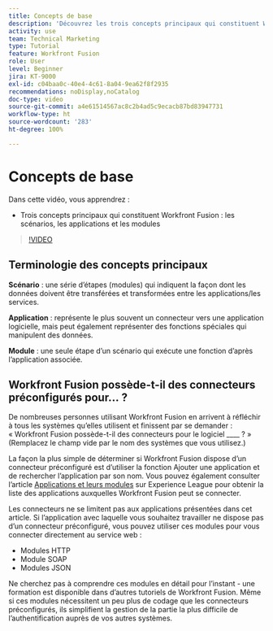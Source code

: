 ```yaml
---
title: Concepts de base
description: 'Découvrez les trois concepts principaux qui constituent Workfront Fusion : les scénarios, les applications et les modules dans  [!DNL Adobe Workfront Fusion].'
activity: use
team: Technical Marketing
type: Tutorial
feature: Workfront Fusion
role: User
level: Beginner
jira: KT-9000
exl-id: c04baa0c-40e4-4c61-8a04-9ea62f8f2935
recommendations: noDisplay,noCatalog
doc-type: video
source-git-commit: a4e61514567ac8c2b4ad5c9ecacb87bd83947731
workflow-type: ht
source-wordcount: '283'
ht-degree: 100%

---
```


# Concepts de base

Dans cette vidéo, vous apprendrez :

* Trois concepts principaux qui constituent Workfront Fusion : les scénarios, les applications et les modules

>[!VIDEO](https://video.tv.adobe.com/v/335260/?quality=12&learn=on)

## Terminologie des concepts principaux

**Scénario** : une série d’étapes (modules) qui indiquent la façon dont les données doivent être transférées et transformées entre les applications/les services.

**Application** : représente le plus souvent un connecteur vers une application logicielle, mais peut également représenter des fonctions spéciales qui manipulent des données.

**Module** : une seule étape d’un scénario qui exécute une fonction d’après l’application associée.

## Workfront Fusion possède-t-il des connecteurs préconfigurés pour... ?

De nombreuses personnes utilisant Workfront Fusion en arrivent à réfléchir à tous les systèmes qu’elles utilisent et finissent par se demander : « Workfront Fusion possède-t-il des connecteurs pour le logiciel ____ ? » (Remplacez le champ vide par le nom des systèmes que vous utilisez.)

La façon la plus simple de déterminer si Workfront Fusion dispose d’un connecteur préconfiguré est d’utiliser la fonction Ajouter une application et de rechercher l’application par son nom. Vous pouvez également consulter l’article [Applications et leurs modules](https://experienceleague.adobe.com/docs/workfront/using/adobe-workfront-fusion/fusion-apps-and-modules/apps-and-their-modules.html?lang=fr) sur Experience League pour obtenir la liste des applications auxquelles Workfront Fusion peut se connecter.

Les connecteurs ne se limitent pas aux applications présentées dans cet article. Si l’application avec laquelle vous souhaitez travailler ne dispose pas d’un connecteur préconfiguré, vous pouvez utiliser ces modules pour vous connecter directement au service web :

* Modules HTTP
* Module SOAP
* Modules JSON

Ne cherchez pas à comprendre ces modules en détail pour l’instant - une formation est disponible dans d’autres tutoriels de Workfront Fusion. Même si ces modules nécessitent un peu plus de codage que les connecteurs préconfigurés, ils simplifient la gestion de la partie la plus difficile de l’authentification auprès de vos autres systèmes.
